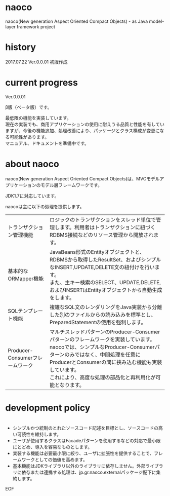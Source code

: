 # naoco
naoco(New generation Aspect Oriented Compact Objects) - as Java model-layer framework project

# history
2017.07.22 Ver.0.0.01 初版作成

# current progress
<p>
Ver.0.0.01
</p>
<p>
β版（ベータ版）です。
</p>
<p>
最低限の機能を実装しています。<br/>
現在の実装でも、商用アプリケーションの使用に耐えうる品質と性能を有していますが、今後の機能追加、処理改善により、パッケージとクラス構成が変更になる可能性があります。<br/>
マニュアル、ドキュメントを準備中です。<br/>
</p>

# about naoco
<p>
naoco(New generation Aspect Oriented Compact Objects)は、MVCモデルアプリケーションのモデル層フレームワークです。
</p>
<p>
JDK1.7に対応しています。
</p>
naocoは主に以下の処理を提供します。
<table>
  <tr>
    <td>トランザクション管理機能</td>
    <td>ロジックのトランザクションをスレッド単位で管理します。利用者はトランザクションに紐づくRDBMS接続などのリソース管理から開放されます。</td>
  </tr>
  <tr>
    <td>基本的なORMapper機能</td>
    <td>JavaBeans形式のEntityオブジェクトと、RDBMSから取得したResultSet、およびシンプルなINSERT,UPDATE,DELETE文の紐付けを行います。</br>また、主キー検索のSELECT、UPDATE,DELETE,およびINSERTはEntityオブジェクトから自動生成をします。</td>
  </tr>
  <tr>
    <td>SQLテンプレート機能</td>
    <td>複雑なSQL文のレンダリングをJava実装から分離した別のファイルからの読み込みを標準とし、PreparedStatementの使用を強制します。
  </tr>
  <tr>
    <td>Producer-Consumerフレームワーク</td>
    <td>マルチスレッドパターンのProducer-Consumerパターンのフレームワークを実装しています。</br>naocoでは、シンプルなProducer-Consumerパターンのみではなく、中間処理を任意にProducerとConsumerの間に挟み込む機能も実装しています。</br>これにより、高度な処理の部品化と再利用化が可能となります。
    </td>
  </tr>
</table>

# development policy
<ul>
  <li>シンプルかつ統制のとれたソースコード記述を目標とし、ソースコードの高い可読性を維持します。
  <li>ユーザが使用するクラスはFacadeパターンを使用するなどの対応で最小限にとどめ、導入を容易なものとします。
  <li>実装する機能は必要最小限に絞り、ユーザに拡張性を提供することで、フレームワークとしての価値を高めます。
  <li>基本機能はJDKライブラリ以外のライブラリに依存しません。外部ライブラリに依存または連携する処理は、jp.gr.naoco.externalパッケージ配下に集約します。
</ul>

EOF
